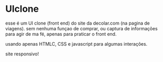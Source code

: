 # UIclone
esse é um UI clone (front end) do site da decolar.com (na pagina de viagens). sem nenhuma funçao de comprar, ou captura de informações para agir de ma fé, apenas para praticar o front end.


usando apenas HTMLC, CSS e javascript para algumas interações.

site responsivo!

